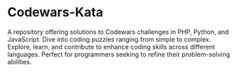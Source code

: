 # Codewars-Kata
A repository offering solutions to Codewars challenges in PHP, Python, and JavaScript. Dive into coding puzzles ranging from simple to complex. Explore, learn, and contribute to enhance coding skills across different languages. Perfect for programmers seeking to refine their problem-solving abilities.
